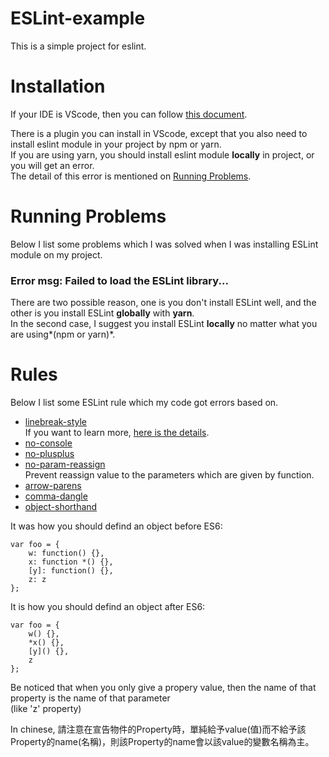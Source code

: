 # ESLint-example

This is a simple project for eslint.

# Installation

If your IDE is VScode, then you can follow [this document](https://wcc723.github.io/tool/2017/11/09/coding-style/).

There is a plugin you can install in VScode, except that you also need to install eslint module in your project by npm or yarn.  
If you are using yarn, you should install eslint module **locally** in project, or you will get an error.  
The detail of this error is mentioned on [Running Problems](#running-problems).

# Running Problems

Below I list some problems which I was solved when I was installing ESLint module on my project.

### Error msg: Failed to load the ESLint library...

There are two possible reason, one is you don't install ESLint well, and the other is you install ESLint **globally** with **yarn**.  
In the second case, I suggest you install ESLint **locally** no matter what you are using*(npm or yarn)*.

# Rules

Below I list some ESLint rule which my code got errors based on.

* [linebreak-style](https://eslint.org/docs/rules/linebreak-style)  
If you want to learn more, [here is the details](https://stackoverflow.com/questions/37826449/expected-linebreaks-to-be-lf-but-found-crlf-linebreak-style-in-eslint-using).
* [no-console](https://eslint.org/docs/rules/no-console)
* [no-plusplus](https://eslint.org/docs/rules/no-plusplus)
* [no-param-reassign](https://eslint.org/docs/rules/no-param-reassign)  
Prevent reassign value to the parameters which are given by function.
* [arrow-parens](https://eslint.org/docs/rules/arrow-parens)
* [comma-dangle](https://eslint.org/docs/rules/comma-dangle)
* [object-shorthand](https://eslint.org/docs/rules/object-shorthand)  

It was how you should defind an object before ES6:  

```
var foo = {
    w: function() {},
    x: function *() {},
    [y]: function() {},
    z: z
};
```

It is how you should defind an object after ES6:  

```
var foo = {
    w() {},
    *x() {},
    [y]() {},
    z
};
``` 

Be noticed that when you only give a propery value, then the name of that property is the name of that parameter  
(like 'z' property)

In chinese, 請注意在宣告物件的Property時，單純給予value(值)而不給予該Property的name(名稱)，則該Property的name會以該value的變數名稱為主。